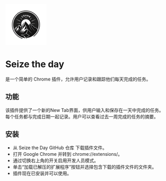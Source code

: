 <img src="src/assets/img/icon-128.png" alt="seize the day" width="128"/>

# Seize the day
是一个简单的 Chrome 插件，允许用户记录和跟踪他们每天完成的任务。

## 功能
该插件提供了一个新的New Tab界面，供用户输入和保存在一天中完成的任务。每个任务都与完成日期一起记录。用户可以查看过去一周完成的任务的摘要。

## 安装
- 从 Seize the Day GitHub 仓库 下载插件文件。
- 打开 Google Chrome 并转到 chrome://extensions/。
- 通过切换右上角的开关启用开发人员模式。
- 单击“加载已解压的扩展程序”按钮并选择包含下载的插件文件的文件夹。
- 插件现在已安装并可以使用。


